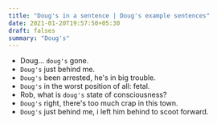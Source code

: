 ```yaml
---
title: "Doug's in a sentence | Doug's example sentences"
date: 2021-01-20T19:57:50+05:30
draft: falses
summary: "Doug's"
---
```

- Doug... `doug's` gone.
- `Doug's` just behind me.
- `Doug's` been arrested, he's in big trouble.
- `Doug's` in the worst position of all: fetal.
- Rob, what is `doug's` state of consciousness?
- `Doug's` right, there's too much crap in this town.
- `Doug's` just behind me, i left him behind to scoot forward.
                 
